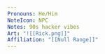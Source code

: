 ```yaml
---
Pronouns: He/Him
NoteIcon: NPC
Notes: 90s hacker vibes
Art: "![[Rick.png]]"
Affiliation: "[[Null Range]]"
---
```

